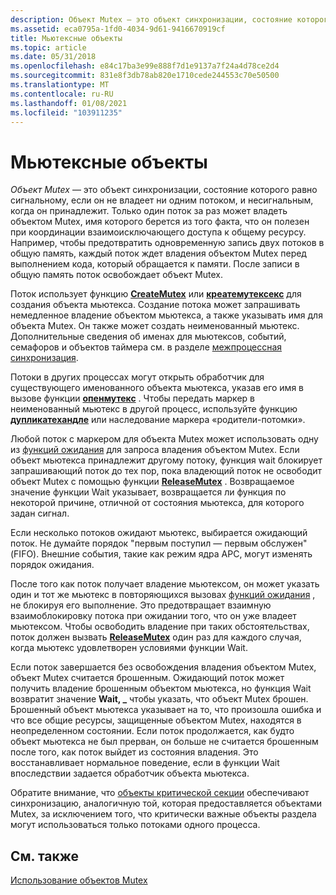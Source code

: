 ```yaml
---
description: Объект Mutex — это объект синхронизации, состояние которого равно сигнальному, если он не владеет ни одним потоком, и несигнальным, когда он принадлежит.
ms.assetid: eca0795a-1fd0-4034-9d61-9416670919cf
title: Мьютексные объекты
ms.topic: article
ms.date: 05/31/2018
ms.openlocfilehash: e84c17ba3e99e888f7d1e9137a7f24a4d78ce2d4
ms.sourcegitcommit: 831e8f3db78ab820e1710cede244553c70e50500
ms.translationtype: MT
ms.contentlocale: ru-RU
ms.lasthandoff: 01/08/2021
ms.locfileid: "103911235"
---
```

# <a name="mutex-objects"></a>Мьютексные объекты

*Объект Mutex* — это объект синхронизации, состояние которого равно сигнальному, если он не владеет ни одним потоком, и несигнальным, когда он принадлежит. Только один поток за раз может владеть объектом Mutex, имя которого берется из того факта, что он полезен при координации взаимоисключающего доступа к общему ресурсу. Например, чтобы предотвратить одновременную запись двух потоков в общую память, каждый поток ждет владения объектом Mutex перед выполнением кода, который обращается к памяти. После записи в общую память поток освобождает объект Mutex.

Поток использует функцию [**CreateMutex**](/windows/win32/api/synchapi/nf-synchapi-createmutexa) или [**креатемутексекс**](/windows/win32/api/synchapi/nf-synchapi-createmutexexa) для создания объекта мьютекса. Создание потока может запрашивать немедленное владение объектом мьютекса, а также указывать имя для объекта Mutex. Он также может создать неименованный мьютекс. Дополнительные сведения об именах для мьютексов, событий, семафоров и объектов таймера см. в разделе [межпроцессная синхронизация](interprocess-synchronization.md).

Потоки в других процессах могут открыть обработчик для существующего именованного объекта мьютекса, указав его имя в вызове функции [**опенмутекс**](/windows/win32/api/synchapi/nf-synchapi-openmutexw) . Чтобы передать маркер в неименованный мьютекс в другой процесс, используйте функцию [**дупликатехандле**](/windows/win32/api/handleapi/nf-handleapi-duplicatehandle) или наследование маркера «родители-потомки».

Любой поток с маркером для объекта Mutex может использовать одну из [функций ожидания](wait-functions.md) для запроса владения объектом Mutex. Если объект мьютекса принадлежит другому потоку, функция wait блокирует запрашивающий поток до тех пор, пока владеющий поток не освободит объект Mutex с помощью функции [**ReleaseMutex**](/windows/win32/api/synchapi/nf-synchapi-releasemutex) . Возвращаемое значение функции Wait указывает, возвращается ли функция по некоторой причине, отличной от состояния мьютекса, для которого задан сигнал.

Если несколько потоков ожидают мьютекс, выбирается ожидающий поток. Не думайте порядок "первым поступил — первым обслужен" (FIFO). Внешние события, такие как режим ядра APC, могут изменять порядок ожидания.

После того как поток получает владение мьютексом, он может указать один и тот же мьютекс в повторяющихся вызовах [функций ожидания](wait-functions.md) , не блокируя его выполнение. Это предотвращает взаимную взаимоблокировку потока при ожидании того, что он уже владеет мьютексом. Чтобы освободить владение при таких обстоятельствах, поток должен вызвать [**ReleaseMutex**](/windows/win32/api/synchapi/nf-synchapi-releasemutex) один раз для каждого случая, когда мьютекс удовлетворен условиями функции Wait.

Если поток завершается без освобождения владения объектом Mutex, объект Mutex считается брошенным. Ожидающий поток может получить владение брошенным объектом мьютекса, но функция Wait возвратит значение **Wait, \_** чтобы указать, что объект Mutex брошен. Брошенный объект мьютекса указывает на то, что произошла ошибка и что все общие ресурсы, защищенные объектом Mutex, находятся в неопределенном состоянии. Если поток продолжается, как будто объект мьютекса не был прерван, он больше не считается брошенным после того, как поток выйдет из состояния владения. Это восстанавливает нормальное поведение, если в функции Wait впоследствии задается обработчик объекта мьютекса.

Обратите внимание, что [объекты критической секции](critical-section-objects.md) обеспечивают синхронизацию, аналогичную той, которая предоставляется объектами Mutex, за исключением того, что критически важные объекты раздела могут использоваться только потоками одного процесса.

## <a name="related-topics"></a>См. также

<dl> <dt>

[Использование объектов Mutex](using-mutex-objects.md)
</dt> </dl>

 

 
